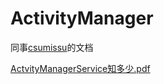 # ActivityManager

同事[csumissu](https://csumissu.github.io/)的文档

[ActvityManagerService知多少.pdf](../../_attach/Docs/pdf/ActivityManagerService.pdf)